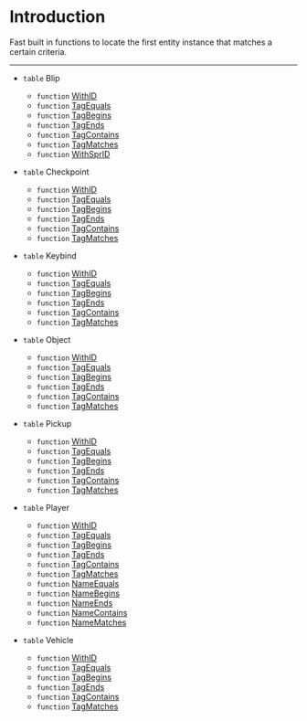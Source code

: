 # Introduction

Fast built in functions to locate the first entity instance that matches a certain criteria. 

----

* `table` Blip
	* `function` [WithID](Function.SqFind.Blip.WithID)
	* `function` [TagEquals](Function.SqFind.Blip.TagEquals)
	* `function` [TagBegins](Function.SqFind.Blip.TagBegins)
	* `function` [TagEnds](Function.SqFind.Blip.TagEnds)
	* `function` [TagContains](Function.SqFind.Blip.TagContains)
	* `function` [TagMatches](Function.SqFind.Blip.TagMatches)
	* `function` [WithSprID](Function.SqFind.Blip.WithSprID)

* `table` Checkpoint
	* `function` [WithID](Function.SqFind.Checkpoint.WithID)
	* `function` [TagEquals](Function.SqFind.Checkpoint.TagEquals)
	* `function` [TagBegins](Function.SqFind.Checkpoint.TagBegins)
	* `function` [TagEnds](Function.SqFind.Checkpoint.TagEnds)
	* `function` [TagContains](Function.SqFind.Checkpoint.TagContains)
	* `function` [TagMatches](Function.SqFind.Checkpoint.TagMatches)

* `table` Keybind
	* `function` [WithID](Function.SqFind.Keybind.WithID)
	* `function` [TagEquals](Function.SqFind.Keybind.TagEquals)
	* `function` [TagBegins](Function.SqFind.Keybind.TagBegins)
	* `function` [TagEnds](Function.SqFind.Keybind.TagEnds)
	* `function` [TagContains](Function.SqFind.Keybind.TagContains)
	* `function` [TagMatches](Function.SqFind.Keybind.TagMatches)

* `table` Object
	* `function` [WithID](Function.SqFind.Object.WithID)
	* `function` [TagEquals](Function.SqFind.Object.TagEquals)
	* `function` [TagBegins](Function.SqFind.Object.TagBegins)
	* `function` [TagEnds](Function.SqFind.Object.TagEnds)
	* `function` [TagContains](Function.SqFind.Object.TagContains)
	* `function` [TagMatches](Function.SqFind.Object.TagMatches)

* `table` Pickup
	* `function` [WithID](Function.SqFind.Pickup.WithID)
	* `function` [TagEquals](Function.SqFind.Pickup.TagEquals)
	* `function` [TagBegins](Function.SqFind.Pickup.TagBegins)
	* `function` [TagEnds](Function.SqFind.Pickup.TagEnds)
	* `function` [TagContains](Function.SqFind.Pickup.TagContains)
	* `function` [TagMatches](Function.SqFind.Pickup.TagMatches)

* `table` Player
	* `function` [WithID](Function.SqFind.Player.WithID)
	* `function` [TagEquals](Function.SqFind.Player.TagEquals)
	* `function` [TagBegins](Function.SqFind.Player.TagBegins)
	* `function` [TagEnds](Function.SqFind.Player.TagEnds)
	* `function` [TagContains](Function.SqFind.Player.TagContains)
	* `function` [TagMatches](Function.SqFind.Player.TagMatches)
	* `function` [NameEquals](Function.SqFind.Player.NameEquals)
	* `function` [NameBegins](Function.SqFind.Player.NameBegins)
	* `function` [NameEnds](Function.SqFind.Player.NameEnds)
	* `function` [NameContains](Function.SqFind.Player.NameContains)
	* `function` [NameMatches](Function.SqFind.Player.NameMatches)

* `table` Vehicle
	* `function` [WithID](Function.SqFind.Vehicle.WithID)
	* `function` [TagEquals](Function.SqFind.Vehicle.TagEquals)
	* `function` [TagBegins](Function.SqFind.Vehicle.TagBegins)
	* `function` [TagEnds](Function.SqFind.Vehicle.TagEnds)
	* `function` [TagContains](Function.SqFind.Vehicle.TagContains)
	* `function` [TagMatches](Function.SqFind.Vehicle.TagMatches)
